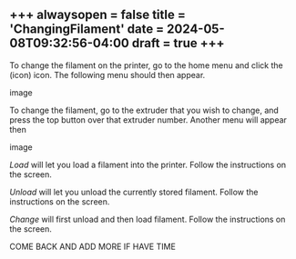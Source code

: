 +++
alwaysopen = false
title = 'ChangingFilament'
date = 2024-05-08T09:32:56-04:00
draft = true
+++
---

To change the filament on the printer, go to the home menu and click the (icon) icon. The following menu should then appear.

image

To change the filament, go to the extruder that you wish to change, and press the top button over that extruder number. Another menu will appear then

image 

*Load* will let you load a filament into the printer. Follow the instructions on the screen.

*Unload* will let you unload the currently stored filament. Follow the instructions on the screen.

*Change* will first unload and then load filament. Follow the instructions on the screen.



COME BACK AND ADD MORE IF HAVE TIME